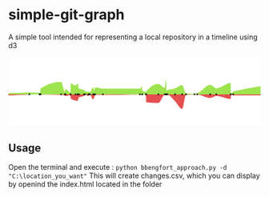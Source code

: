 # simple-git-graph
A simple tool intended for representing a local repository in a timeline using d3

![](https://github.com/egeres/simple-git-graph/blob/master/resources/example.png)

## Usage
Open the terminal and execute :
 `python bbengfort_approach.py -d "C:\location_you_want"`
This will create changes.csv, which you can display by openind the index.html located in the folder

